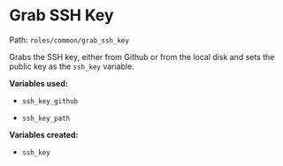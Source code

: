# Grab SSH Key

Path:  `roles/common/grab_ssh_key`

Grabs the SSH key, either from Github or from the local disk and sets the public key as the `ssh_key` variable.

**Variables used:**

- `ssh_key_github`

- `ssh_key_path`

**Variables created:**

- `ssh_key`
